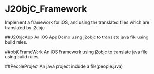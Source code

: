 # J2ObjC_Framework
Implement a framework for iOS, and using the translated files which are translated by j2objc

##J2ObjcApp
An iOS App Demo using j2objc to translate java file using build rules.

##objCFrameWork
An iOS Framework using j2objc to translate java file using build rules.

##PeopleProject
An java project include a file(people.java)
